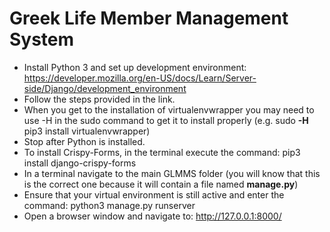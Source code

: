 # Greek Life Member Management System

- Install Python 3 and set up development environment: https://developer.mozilla.org/en-US/docs/Learn/Server-side/Django/development_environment
- Follow the steps provided in the link.
- When you get to the installation of virtualenvwrapper you may need to use -H in the sudo command to get it to install properly (e.g. sudo **-H** pip3 install virtualenvwrapper)
- Stop after Python is installed.
- To install Crispy-Forms, in the terminal execute the command: pip3 install django-crispy-forms
- In a terminal navigate to the main GLMMS folder (you will know that this is the correct one because it will contain a file named __manage.py__)
- Ensure that your virtual environment is still active and enter the command: python3 manage.py runserver
- Open a browser window and navigate to: http://127.0.0.1:8000/
